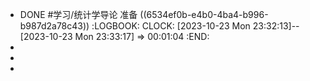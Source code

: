 - DONE #学习/统计学导论 准备 ((6534ef0b-e4b0-4ba4-b996-b987d2a78c43))
  :LOGBOOK:
  CLOCK: [2023-10-23 Mon 23:32:13]--[2023-10-23 Mon 23:33:17] =>  00:01:04
  :END:
-
-
-